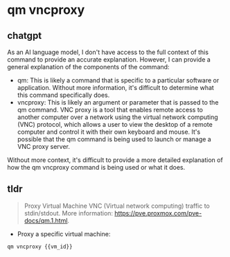 # qm vncproxy 
## chatgpt 
As an AI language model, I don't have access to the full context of this command to provide an accurate explanation. However, I can provide a general explanation of the components of the command:

- qm: This is likely a command that is specific to a particular software or application. Without more information, it's difficult to determine what this command specifically does. 
- vncproxy: This is likely an argument or parameter that is passed to the qm command. VNC proxy is a tool that enables remote access to another computer over a network using the virtual network computing (VNC) protocol, which allows a user to view the desktop of a remote computer and control it with their own keyboard and mouse. It's possible that the qm command is being used to launch or manage a VNC proxy server.
 
Without more context, it's difficult to provide a more detailed explanation of how the qm vncproxy command is being used or what it does. 

## tldr 
 
> Proxy Virtual Machine VNC (Virtual network computing) traffic to stdin/stdout.
> More information: <https://pve.proxmox.com/pve-docs/qm.1.html>.

- Proxy a specific virtual machine:

`qm vncproxy {{vm_id}}`
